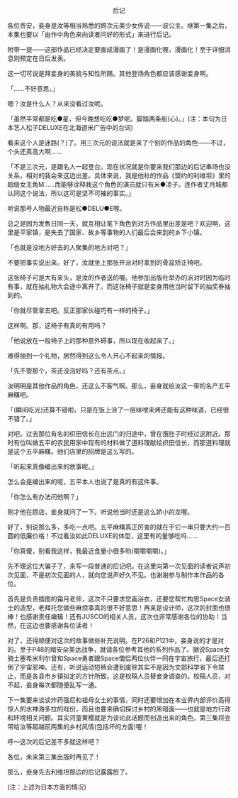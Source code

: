 <p align="center">后记</p>

各位贵安，妾身是汝等相当熟悉的跨次元美少女传说——波公主。继第一集之后，本集也要以「由作中角色来向读者问好的形式」来进行后记。

附带一提——这部作品已经决定要画成漫画了！是漫画化喔，漫画化！至于详细消息则预定在日后发表。

这一切可说是拜妾身的美貌与知性所赐。其他登场角色都应该感谢妾身啊。

「……不好意思。」

嗯？汝是什么人？从来没看过汝呢。

「虽然平常都是吃●星，但今晚想吃吃●梦呢。脚踏两条船(心)。」(注：本句为日本艺人松子DELUXE在北海道米广告中的台词)

看来这个人是迷路(？)了。用三次元的说法就是来了个别的作品的角色——不过，个头还真高大啊……

「不是三次元，是跟名人一起登台。现在状况就是你要来我们那边的后记串场也没关系，相对的我会来这边出差。具体来说，我是他社的作品《盟约的利维坦》里的超级女主角M……而能够诠释我这个角色的演员就只有米●凉子。连作者丈月城都认同这个说法，所以这可是坚不可摧的事实。」

听说那号人物最近自称是松●DELU●E喔。

总之是因为发售日同一天，就互相​​让笔下角色到对方作品里出差是吧？欢迎啊，这里是平家镇，是失去了国家、故乡等事物的人们最后会来到的乡下小镇。

「也就是没地方好去的人聚集的地方对吧？」

不要把事实说出来。好了，汝就坐上那张开派对时拿到的骨盆矫正椅吧。

这张椅子可是大有来头，是汝的作者送的喔。他参加出版社举办的派对时因为临时有事，就在抽礼物大会途中离开了。而这张椅子就是妾身用他当时留下的抽奖券抽到的。

「你就尽管拿去吧。反正那家伙碰巧有一样的椅子。」

这样啊。那，这椅子有真的有用吗？

「他说放在一般椅子上的那种意外碍事，所以现在收起来了。」

难得抽到一个礼物，居然得到这么令人开心不起来的情报。

「先不管那个，茶还没泡好吗？还有茶点。」

汝明明是其他作品的角色，还这么不客气啊。那么，妾身就给汝这一带的名产五平麻糬吧。

「(瞬间吃光)还算不错啦。只是在饭上涂了一层味噌来烤还能有这种味道，已经很不错了。」

对吧。过去那位有名的织田信长在出远门的归途中，曾在饿肚子时经过这附近。那时有位叫做五平的农民用家中现有的材料做了道料理献给织田信长，而那道料理就是这个五平麻糬。他们店里的招牌是这么写的。

「听起来真像编出来的故事呢。」

怎么会是编出来的呢，五平本人也说了是真的有这件事。

「你怎么有办法问他啊？」

刚才他在顾店，妾身就问了一下。听说他当时还是这么娇小的龙喔。

好了，别说那么多，多吃一点吧。五平麻糬真正厉害的就在于它一串只要大约一百圆的低廉价格！不过看汝如此DELUXE的体型，这里有的量够吃吗……

「你真傻，别看我这样，我最近食量小很多哟(嚼嚼嚼嚼)。」

先不理这位大骗子了，来写一段普通的后记吧。在这里向第一次见面的读者说声初次见面，不是初次见面的人，就向您说声好久不见。也谢谢参与制作本作品的各位。

首先是负责插图的霜月老师，这次不只要求您画浴衣，还要您帮忙构思Space女骑士的造型，老拜托您做些麻烦事真的很不好意思！再来是设计师，这次的封面也很棒！也感谢责任编辑！还有JUSCO的相关人员，这次也非常感谢各位的协助！当然，在这边也要感谢各位读者！

对了，还得顺便对这次的故事做些补充说明。在P26和P121中，妾身说的才是对的。至于P48的暗安朵美达战争，就请各位参考其他的系列作品了。据说Space女骑士塞希米利尔曾和Space勇者跟Space僧侣两位伙伴一同在宇宙旅行，最后还打倒了宇宙邪神。还有，听说运动短裤会遭到废除其实不是因为文部科学省下令禁止，而是各县市乡镇拟定的方针所致。这是校稿人员替妾身调查的。校稿人员，对不起，妾身每次都随便乱写一通。

下一集要来谈谈炸药强尼和祖母女士的事情，同时还要增加在本业界内部评价高得惊人的水神海多拉的戏份，而且也要来确切探讨乡村的黑暗面——也就是地方行政和环境相关问题。其实河童黄樱就是为谈论此话题而创造出来的角色。第三集将会带给汝等超越前两集的乡村风情(包括坏的方面)喔！

呼〜这次的后记差不多就这样吧？

各位，未来第三集出版时再见了！

那么，妾身先去利维坦那边的后记露露脸了。

(注：上述为日本方面的情况)

